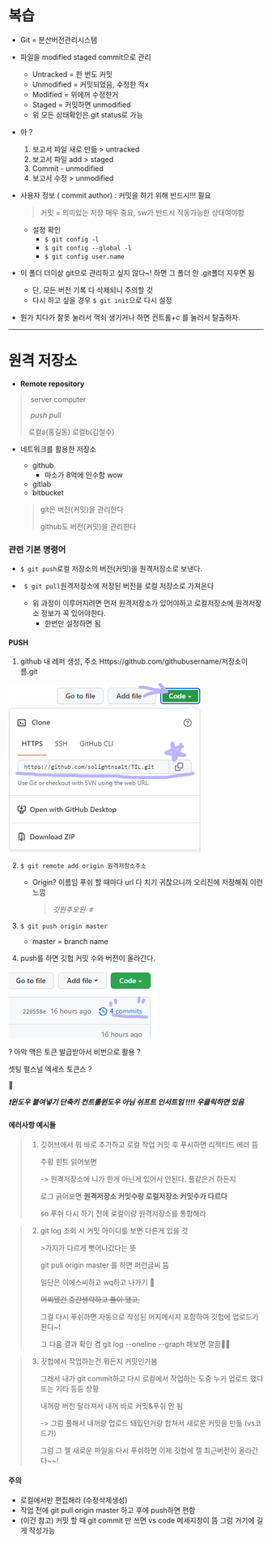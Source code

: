 # 복습 



* Git = 분산버전관리시스템 
* 파일을 modified staged commit으로 관리 
  * Untracked = 한 번도 커밋
  * Unmodified = 커밋되었음, 수정한 적x
  * Modified = 위에꺼 수정한거 
  * Staged = 커밋하면 unmodified
  * 위 모든 상태확인은 git status로 가능 

  
  
* 아 ?
  1. 보고서 파일 새로 만듦 > untracked
  2. 보고서 파일 add > staged
  3. Commit - unmodified
  4. 보고서 수정 > unmodified

  
  
* 사용자 정보 ( commit author) : 커밋을 하기 위해 반드시!!! 필요 

  > 커밋 = 의미있는 저장 매우 중요, sw가 반드시 작동가능한 상태여야함

  * 설정 확인 
    * `$ git config -l`
    * `$ git config --global -l`
    * `$ git config user.name`
    
    

* 이 폴더 더이상 git으로 관리하고 싶지 않다~! 하면 그 폴더 안 .git폴더 지우면 됨

  * 단, 모든 버전 기록 다 삭제되니 주의할 것
  * 다시 하고 싶을 경우 `$ git init`으로 다시 설정 
  
  

* 뭔가 치다가 잘못 눌러서 꺽쇠 생기거나 하면 컨트롤+c 를 눌러서 탈출하자. 



---



# 원격 저장소

* **Remote repository**

> ​		 server computer
>
> ​	*push*						*pull*
>
> 로컬a(홍길동)		로컬b(김철수)



* 네트워크를 활용한 저장소 

  * github 
    * 마소가 8억에 인수함 wow 
  * gitlab
  * bitbucket

  > git은 버전(커밋)을 관리한다 
  >
  > github도 버전(커밋)을 관리한다



### 관련 기본 명령어

+ `$ git push`로컬 저장소의 버전(커밋)을 원격저장소로 보낸다.
+ ` $ git pull`원격저장소에 저장된 버전을 로컬 저장소로 가져온다 
  
  * 위 과정이 이루어지려면 먼저 원격저장소가 있어야하고 로컬저장소에 원격저장소 정보가 꼭 있어야한다. 
    * 한번만 설정하면 됨
    
    

#### PUSH

1. github 내 레퍼 생성,  주소 Https://github.com/githubusername/저장소이름.git

![주소위치](0706.assets/RRA.png)

2. `$ git remote add origin 원격저장소주소`

   * Origin? 이름임 푸쉬 할 때마다 url 다 치기 귀찮으니까 오리진에 저장해줘 이런 느낌  

     > *깃원추오원 ㅎ*

3. `$ git push origin master`
   + master = branch name

4. push를 하면 깃헙 커밋 수와 버전이 올라간다.

![cm](0706.assets/cm.png) 



? 아악 맥은 토큰 발급받아서 비번으로 활용 ?

셋팅 펄스널 엑세스 토큰스 ? 

🤯



***❗윈도우 붙여넣기 단축키 컨트롤윈도우 아님 쉬프트 인서트임 !!!! 우클릭하면  있음***



#### 에러사항 예시들

> 1. 깃허브에서 뭐 바로 추가하고 로컬 작업 커밋 후 푸시하면 리젝티드 에러 뜸
>
>    주황 힌트 읽어보면 
>
>    -> 원격저장소에 니가 한게 아닌게 있어서 안된다. 풀같은거 하든지 
>
>    로그 긁어보면 **원격저장소 커밋수랑 로컬저장소 커밋수가 다르다**
>
>    so 푸쉬 다시 하기 전에 로컬이랑 원격저장소를 통합해라 



> 2. git log 조회 시 커밋 아이디를 보면 다른게 있을 것
>
>    \>가지가 다르게 뻣어나갔다는 뜻
>
>    git pull origin master 를 하면 퍼런글씨 뜸
>
>    일단은 이에스씨하고 wq하고 나가기 🤯
>
>    ~~어찌됐건 중간생략하고 풀이 됐고,~~
>
>    그걸 다시 푸쉬하면 자동으로 작성된 머지메시지 포함하여 깃헙에 업로드가 된다~!
>
>    그 다음 결과 확인 겸 git log --oneline --graph 해보면 깔끔🙆‍♀️ 



> 3. 깃헙에서 작업하는건 뭐든지 커밋인가봄 
>
>    그래서 내가 git commit하고 다시 로컬에서 작업하는 도중 누가 업로드 했다 또는 기타 등등 상황 
>
>    내꺼랑 버전 달라져서 내꺼 바로 커밋&푸쉬 안 됨 
>
>    -> 그럼 풀해서 내꺼랑 업로드 돼있던거랑 합쳐서 새로운 커밋을 만듦 (vs코드가)
>
>    그럼 그 젤 새로운 파일을 다시 푸쉬하면 이제 깃헙에 젤 최근버전이 올라간다~~! 



#### 주의

* 로컬에서만 편집해라 (수정삭제생성)
* 작업 전에 git pull origin master 하고 후에 push하면 편함
* (이건 참고) 커밋 할 때 git commit 만 쓰면 vs code 메세지창이 뜸 그럼 거기에 길게 작성가능 
